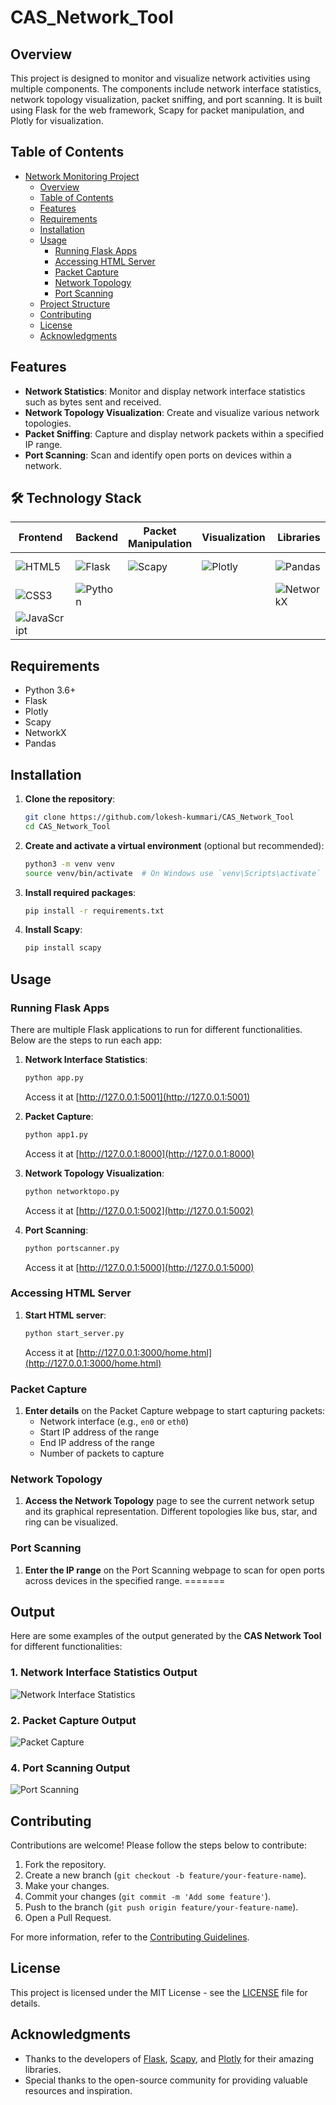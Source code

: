 # CAS_Network_Tool

## Overview

This project is designed to monitor and visualize network activities using multiple components. The components include network interface statistics, network topology visualization, packet sniffing, and port scanning. It is built using Flask for the web framework, Scapy for packet manipulation, and Plotly for visualization.

## Table of Contents

- [Network Monitoring Project](#network-monitoring-project)
  - [Overview](#overview)
  - [Table of Contents](#table-of-contents)
  - [Features](#features)
  - [Requirements](#requirements)
  - [Installation](#installation)
  - [Usage](#usage)
    - [Running Flask Apps](#running-flask-apps)
    - [Accessing HTML Server](#accessing-html-server)
    - [Packet Capture](#packet-capture)
    - [Network Topology](#network-topology)
    - [Port Scanning](#port-scanning)
  - [Project Structure](#project-structure)
  - [Contributing](#contributing)
  - [License](#license)
  - [Acknowledgments](#acknowledgments)

## Features

- **Network Statistics**: Monitor and display network interface statistics such as bytes sent and received.
- **Network Topology Visualization**: Create and visualize various network topologies.
- **Packet Sniffing**: Capture and display network packets within a specified IP range.
- **Port Scanning**: Scan and identify open ports on devices within a network.

## 🛠️ Technology Stack

| **Frontend**     | **Backend**   | **Packet Manipulation**  | **Visualization**  | **Libraries**  | **Version Control** |
|------------------|---------------|--------------------------|--------------------|----------------|---------------------|
| ![HTML5](https://img.shields.io/badge/HTML5-E34F26?style=for-the-badge&logo=html5&logoColor=white) | ![Flask](https://img.shields.io/badge/Flask-000000?style=for-the-badge&logo=flask&logoColor=white) | ![Scapy](https://img.shields.io/badge/Scapy-3776AB?style=for-the-badge&logo=python&logoColor=white) | ![Plotly](https://img.shields.io/badge/Plotly-3F4F75?style=for-the-badge&logo=plotly&logoColor=white) | ![Pandas](https://img.shields.io/badge/Pandas-150458?style=for-the-badge&logo=pandas&logoColor=white) | ![GitHub](https://img.shields.io/badge/GitHub-181717?style=for-the-badge&logo=github&logoColor=white) |
| ![CSS3](https://img.shields.io/badge/CSS3-1572B6?style=for-the-badge&logo=css3&logoColor=white) | ![Python](https://img.shields.io/badge/Python-3776AB?style=for-the-badge&logo=python&logoColor=white) |                          |                    | ![NetworkX](https://img.shields.io/badge/NetworkX-FF5733?style=for-the-badge) |                     |
| ![JavaScript](https://img.shields.io/badge/JavaScript-F7DF1E?style=for-the-badge&logo=javascript&logoColor=black) |               |                          |                    |                |                     |


## Requirements

- Python 3.6+
- Flask
- Plotly
- Scapy
- NetworkX
- Pandas

## Installation

1. **Clone the repository**:
    ```bash
    git clone https://github.com/lokesh-kummari/CAS_Network_Tool
    cd CAS_Network_Tool
    ```

2. **Create and activate a virtual environment** (optional but recommended):
    ```bash
    python3 -m venv venv
    source venv/bin/activate  # On Windows use `venv\Scripts\activate`
    ```

3. **Install required packages**:
    ```bash
    pip install -r requirements.txt
    ```

4. **Install Scapy**:
    ```bash
    pip install scapy
    ```

## Usage

### Running Flask Apps

There are multiple Flask applications to run for different functionalities. Below are the steps to run each app:

1. **Network Interface Statistics**:
    ```bash
    python app.py
    ```
    Access it at [http://127.0.0.1:5001](http://127.0.0.1:5001)

2. **Packet Capture**:
    ```bash
    python app1.py
    ```
    Access it at [http://127.0.0.1:8000](http://127.0.0.1:8000)

3. **Network Topology Visualization**:
    ```bash
    python networktopo.py
    ```
    Access it at [http://127.0.0.1:5002](http://127.0.0.1:5002)

4. **Port Scanning**:
    ```bash
    python portscanner.py
    ```
    Access it at [http://127.0.0.1:5000](http://127.0.0.1:5000)

### Accessing HTML Server

1. **Start HTML server**:
    ```bash
    python start_server.py
    ```
    Access it at [http://127.0.0.1:3000/home.html](http://127.0.0.1:3000/home.html)

### Packet Capture

1. **Enter details** on the Packet Capture webpage to start capturing packets:
    - Network interface (e.g., `en0` or `eth0`)
    - Start IP address of the range
    - End IP address of the range
    - Number of packets to capture

### Network Topology

1. **Access the Network Topology** page to see the current network setup and its graphical representation. Different topologies like bus, star, and ring can be visualized.

### Port Scanning

1. **Enter the IP range** on the Port Scanning webpage to scan for open ports across devices in the specified range.
=======
## Output

Here are some examples of the output generated by the **CAS Network Tool** for different functionalities:

### 1. Network Interface Statistics Output
![Network Interface Statistics](static/output3.png)


### 2. Packet Capture Output
![Packet Capture](static/output2.png)


### 4. Port Scanning Output
![Port Scanning](static/output1.png)
## Contributing

Contributions are welcome! Please follow the steps below to contribute:

1. Fork the repository.
2. Create a new branch (`git checkout -b feature/your-feature-name`).
3. Make your changes.
4. Commit your changes (`git commit -m 'Add some feature'`).
5. Push to the branch (`git push origin feature/your-feature-name`).
6. Open a Pull Request.

For more information, refer to the [Contributing Guidelines](CONTRIBUTING.md).

## License

This project is licensed under the MIT License - see the [LICENSE](LICENSE) file for details.

## Acknowledgments

- Thanks to the developers of [Flask](https://flask.palletsprojects.com/), [Scapy](https://scapy.net/), and [Plotly](https://plotly.com/) for their amazing libraries.
- Special thanks to the open-source community for providing valuable resources and inspiration.

